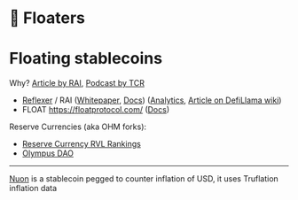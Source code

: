 # 🎈 Floaters

# Floating stablecoins
Why? [Article by RAI](https://medium.com/reflexer-labs/stability-without-pegs-8c6a1cbc7fbd), [Podcast by TCR](https://www.youtube.com/watch?v=9v8AnTb6qPI)
- [Reflexer](https://reflexer.finance/) / RAI ([Whitepaper](https://github.com/reflexer-labs/whitepapers/blob/master/English/rai-english.pdf), [Docs](https://docs.reflexer.finance/)) ([Analytics](https://cryptorisks.substack.com/p/asset-risk-assessment-rai), [Article on DefiLlama wiki](https://wiki.defillama.com/wiki/Reflexer))
- FLOAT https://floatprotocol.com/ ([Docs](https://observablehq.com/collection/@floatcoder/float-protocol-litepaper))

Reserve Currencies (aka OHM forks):
- [Reserve Currency RVL Rankings](https://defillama.com/protocols/Reserve%20Currency)
- [Olympus DAO](Olympus-DAO)

---
[Nuon](https://nuon.fi/) is a stablecoin pegged to counter inflation of USD, it uses Truflation inflation data